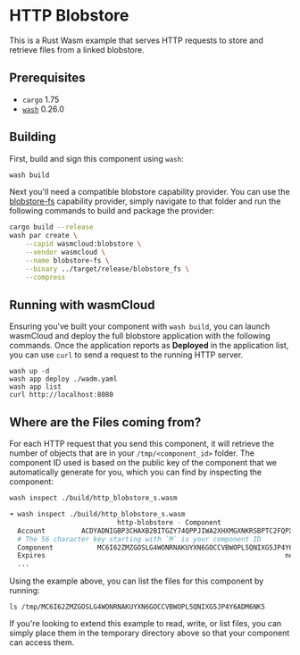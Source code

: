 # HTTP Blobstore

This is a Rust Wasm example that serves HTTP requests to store and retrieve files from a linked blobstore.

## Prerequisites

- `cargo` 1.75
- [`wash`](https://wasmcloud.com/docs/installation) 0.26.0

## Building

First, build and sign this component using `wash`:

```bash
wash build
```

Next you'll need a compatible blobstore capability provider. You can use the [blobstore-fs](../../../../crates/providers/blobstore-fs/) capability provider, simply navigate to that folder and run the following commands to build and package the provider:

```bash
cargo build --release
wash par create \
    --capid wasmcloud:blobstore \
    --vendor wasmcloud \
    --name blobstore-fs \
    --binary ../target/release/blobstore_fs \
    --compress
```

## Running with wasmCloud

Ensuring you've built your component with `wash build`, you can launch wasmCloud and deploy the full blobstore application with the following commands. Once the application reports as **Deployed** in the application list, you can use `curl` to send a request to the running HTTP server.

```shell
wash up -d
wash app deploy ./wadm.yaml
wash app list
curl http://localhost:8080
```

## Where are the Files coming from?

For each HTTP request that you send this component, it will retrieve the number of objects that are in your `/tmp/<component_id>` folder. The component ID used is based on the public key of the component that we automatically generate for you, which you can find by inspecting the component:

```bash
wash inspect ./build/http_blobstore_s.wasm
```

```bash
➜ wash inspect ./build/http_blobstore_s.wasm
                           http-blobstore - Component
  Account         ACDYADNIGBP3CHAXB2BITGZY74QPPJIWA2XHXMGXNKRSBPTC2FQPX422
  # The 56 character key starting with `M` is your component ID
  Component           MC6I62ZMZGOSLG4WONRNAKUYXN6GOCCVBWOPL5QNIXG5JP4Y6ADM6NK5
  Expires                                                            never
  ...
```

Using the example above, you can list the files for this component by running:

```
ls /tmp/MC6I62ZMZGOSLG4WONRNAKUYXN6GOCCVBWOPL5QNIXG5JP4Y6ADM6NK5
```

If you're looking to extend this example to read, write, or list files, you can simply place them in the temporary directory above so that your component can access them.
